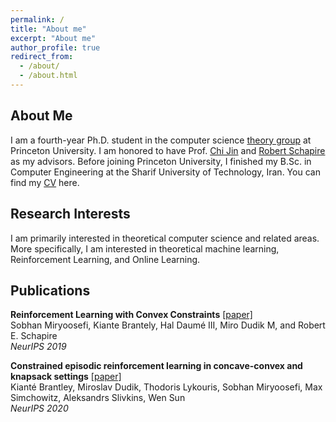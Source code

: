 ```yaml
---
permalink: /
title: "About me"
excerpt: "About me"
author_profile: true
redirect_from: 
  - /about/
  - /about.html
---
```


About Me
------

I am a fourth-year Ph.D. student in the computer science [theory group](http://theory.cs.princeton.edu) at Princeton University. I am honored to have Prof. [Chi Jin](https://ee.princeton.edu/people/chi-jin) and [Robert Schapire](http://rob.schapire.net) as my advisors. Before joining Princeton University, I finished my B.Sc. in Computer Engineering at the Sharif University of Technology, Iran. You can find my [CV](CV.pdf) here.

Research Interests
--------
I am primarily interested in theoretical computer science and related areas. More specifically, I am interested in theoretical machine learning, Reinforcement Learning, and Online Learning.

Publications
---------

**Reinforcement Learning with Convex Constraints** [[paper]](https://papers.nips.cc/paper/9556-reinforcement-learning-with-convex-constraints)      
Sobhan Miryoosefi, Kiante Brantely, Hal Daumé III, Miro Dudik M, and Robert E. Schapire    
*NeurIPS 2019*

**Constrained episodic reinforcement learning in concave-convex and knapsack settings** [[paper]](https://arxiv.org/abs/2006.05051)      
Kianté Brantley, Miroslav Dudik, Thodoris Lykouris, Sobhan Miryoosefi, Max Simchowitz, Aleksandrs Slivkins, Wen Sun     
*NeurIPS 2020*
